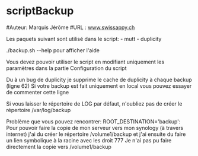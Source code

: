 # scriptBackup
#Auteur: Marquis Jérôme
#URL   : www.swissappy.ch

Les paquets suivant sont utilisé dans le script:
    - mutt
    - duplicity


./backup.sh --help pour afficher l'aide

Vous devez pouvoir utiliser le script en modifiant uniquement les paramètres dans la partie Configuration du script

Du à un bug de duplicity je supprime le cache de duplicity à chaque backup (ligne 62)
Si votre backup est fait uniquement en local vous pouvez essayer de commenter cette ligne

Si vous laisser le répertoire de LOG par défaut, n'oubliez pas de créer le répertoire /var/log/backup


Problème que vous pouvez rencontrer:
    ROOT_DESTINATION='backup':
        Pour pouvoir faire la copie de mon serveur vers mon synology (à travers internet) j'ai du créer le répertoire /volume1/backup et j'ai ensuite du faire un lien symbolique à la racine avec les droit 777
        Je n'ai pas pu faire directement la copie vers /volume1/backup 
        
